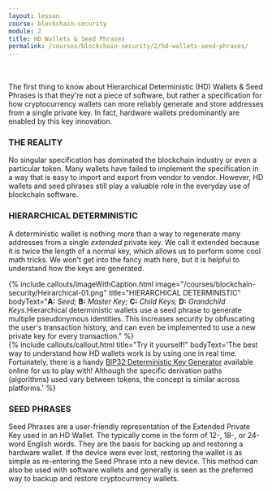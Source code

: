 ```yaml
---
layout: lesson
course: blockchain-security
module: 2
title: HD Wallets & Seed Phrases
permalink: /courses/blockchain-security/2/hd-wallets-seed-phrases/
---
```

<br>
<br>
<span class="openingParagraph">The first thing to know about Hierarchical Deterministic (HD) Wallets &amp; Seed Phrases is that they're not a piece of software, but rather a specification for how cryptocurrency wallets can more reliably generate and store addresses from a single private key. In fact, hardware wallets predominantly are enabled by this key innovation.</span>

<h3>THE REALITY</h3>


No singular specification has dominated the blockchain industry or even a particular token. Many wallets have failed to implement the specification in a way that is easy to import and export from vendor to vendor. However, HD wallets and seed phrases still play a valuable role in the everyday use of blockchain software.

<h3>HIERARCHICAL DETERMINISTIC</h3>


A deterministic wallet is nothing more than a way to regenerate many addresses from a single <em>extended</em> private key. We call it extended because it is twice the length of a normal key, which allows us to perform some cool math tricks. We won't get into the fancy math here, but it is helpful to understand how the keys are generated.

{% include callouts/imageWithCaption.html
	image="/courses/blockchain-security/Heirarchical-01.png"
	title="HIERARCHICAL DETERMINISTIC"
	bodyText="<b>A:</b> <i>Seed;</i> <b>B:</b> <i>Master Key;</i> <b>C:</b> <i>Child Keys;</i> <b>D:</b> <i>Grandchild Keys.</i>Hierarchical deterministic wallets use a seed phrase to generate multiple pseudonymous identities. This increases security by obfuscating the user's transaction history, and can even be implemented to use a new private key for every transaction."
%}
<br>
{% include callouts/callout.html
    title="Try it yourself!"
    bodyText='The best way to understand how HD wallets work is by using one in real time. Fortunately, there is a handy <a href="http://bip32.org/">BIP32 Deterministic Key Generator</a> available online for us to play with! Although the specific derivation paths (algorithms) used vary between tokens, the concept is similar across platforms.'
%}

<h3>SEED PHRASES</h3>


Seed Phrases are a user-friendly representation of the Extended Private Key used in an HD Wallet. The typically come in the form of 12-, 18-, or 24-word English words. They are the basis for backing up and restoring a hardware wallet. If the device were ever lost, restoring the wallet is as simple as re-entering the Seed Phrase into a new device. This method can also be used with software wallets and generally is seen as the preferred way to backup and restore cryptocurrency wallets.
